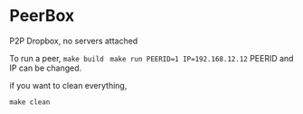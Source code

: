 PeerBox
=======

P2P Dropbox, no servers attached

To run a peer, 
```make build ```
```make run PEERID=1 IP=192.168.12.12```
PEERID and IP can be changed.

if you want to clean everything, 

```make clean```

